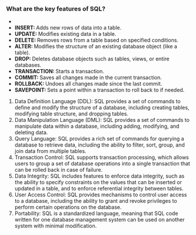### What are the key features of SQL?
- 
- <b>INSERT: </b>Adds new rows of data into a table.
- <b>UPDATE: </b>Modifies existing data in a table.
- <b>DELETE: </b>Removes rows from a table based on specified conditions.
- <b>ALTER: </b>Modifies the structure of an existing database object (like a table).
- <b>DROP: </b>Deletes database objects such as tables, views, or entire databases.
- <b>TRANSACTION: </b> Starts a transaction.
- <b>COMMIT: </b>Saves all changes made in the current transaction.
- <b>ROLLBACK: </b> Undoes all changes made since the last commit.
- <b>SAVEPOINT: </b>Sets a point within a transaction to roll back to if needed.

1. Data Definition Language (DDL): 
SQL provides a set of commands to define and modify the structure of a database, including creating tables, modifying table structure, and dropping tables.
2. Data Manipulation Language (DML): 
SQL provides a set of commands to manipulate data within a database, including adding, modifying, and deleting data.
3. Query Language: 
SQL provides a rich set of commands for querying a database to retrieve data, including the ability to filter, sort, group, and join data from multiple tables.
4. Transaction Control: 
SQL supports transaction processing, which allows users to group a set of database operations into a single transaction that can be rolled back in case of failure.
5. Data Integrity: 
SQL includes features to enforce data integrity, such as the ability to specify constraints on the values that can be inserted or updated in a table, and to enforce referential integrity between tables.
6. User Access Control: 
SQL provides mechanisms to control user access to a database, including the ability to grant and revoke privileges to perform certain operations on the database.
7. Portability: 
SQL is a standardized language, meaning that SQL code written for one database management system can be used on another system with minimal modification.